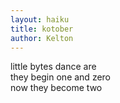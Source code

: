 ```yaml
---
layout: haiku
title: kotober
author: Kelton
---
```


little bytes dance are <br>
they begin one and zero <br>
now they become two <br>